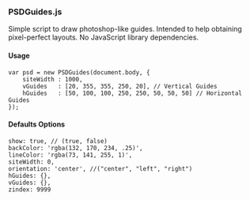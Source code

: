 ### PSDGuides.js

Simple script to draw photoshop-like guides. Intended to help obtaining pixel-perfect layouts.
No JavaScript library dependencies.

#### Usage

    var psd = new PSDGuides(document.body, {
        siteWidth : 1000,
        vGuides   : [20, 355, 355, 250, 20], // Vertical Guides
        hGuides   : [50, 100, 100, 250, 250, 50, 50, 50] // Horizontal Guides
    });

#### Defaults Options

    show: true, // (true, false)
    backColor: 'rgba(132, 170, 234, .25)',
    lineColor: 'rgba(73, 141, 255, 1)',
    siteWidth: 0,
    orientation: 'center', //("center", "left", "right")
    hGuides: {},
    vGuides: {},
    zindex: 9999